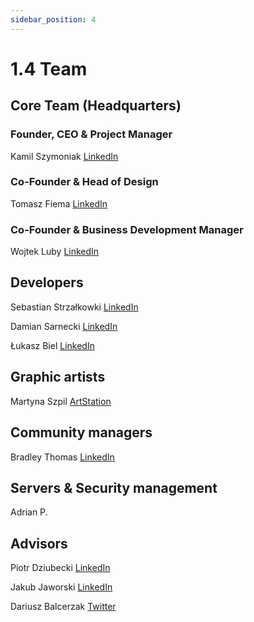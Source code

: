 ```yaml
---
sidebar_position: 4
---
```


# 1.4 Team

## Core Team (Headquarters)

### Founder, CEO & Project Manager
Kamil Szymoniak <a href="https://www.linkedin.com/in/kamil-szymoniak/">LinkedIn</a>

### Co-Founder & Head of Design
Tomasz Fiema <a href="https://www.linkedin.com/in/tomaszfiema/">LinkedIn</a>

### Co-Founder & Business Development Manager
Wojtek Luby <a href="https://www.linkedin.com/in/wojciech-luby/">LinkedIn</a>


## Developers

Sebastian Strzałkowki <a href="https://www.linkedin.com/in/sebastianstrzalkowski/">LinkedIn</a>

Damian Sarnecki <a href="https://www.linkedin.com/in/damiansarnecki/">LinkedIn</a>

Łukasz Biel <a href="https://www.linkedin.com/in/%C5%82ukasz-biel-54856b93/">LinkedIn</a>

## Graphic artists

Martyna Szpil <a href="https://www.artstation.com/kajuart">ArtStation</a>

## Community managers

Bradley Thomas <a href="https://www.linkedin.com/in/bradley-thomas-66469a9b/">LinkedIn</a>

## Servers & Security management

Adrian P.

## Advisors

Piotr Dziubecki <a href="https://www.linkedin.com/in/piotrdziubecki/">LinkedIn</a>

Jakub Jaworski <a href="https://www.linkedin.com/in/jjaworskii/">LinkedIn</a>

Dariusz Balcerzak <a href="https://www.linkedin.com/in/dariusz-balcerzak-7a811b21a/?trk=people-guest_people_search-card&challengeId=AQEY-Hf2TUaBmgAAAYEEzEsH7rhI2W2BeMS3rRKzfbcJxJhRNZCdQRlcrnJwk_NkB6kwRTjqa6c8YXIBQmqqOZiIvDnRtT1b_w&submissionId=dcb3f72f-76eb-f216-b767-b4068cac494c&originalSubdomain=pl">Twitter</a>
